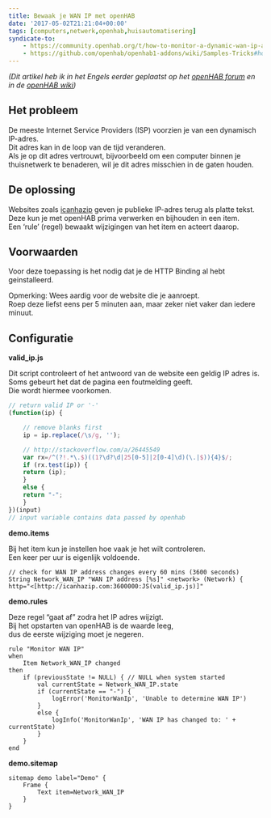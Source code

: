 ```yaml
---
title: Bewaak je WAN IP met openHAB
date: '2017-05-02T21:21:04+00:00'
tags: [computers,netwerk,openhab,huisautomatisering]
syndicate-to:
    - https://community.openhab.org/t/how-to-monitor-a-dynamic-wan-ip-address/11368
    - https://github.com/openhab/openhab1-addons/wiki/Samples-Tricks#how-to-monitor-a-dynamic-wan-ip-address
---
```

*(Dit artikel heb ik in het Engels eerder geplaatst op het [openHAB forum](https://community.openhab.org/t/how-to-monitor-a-dynamic-wan-ip-address/11368) en in de [openHAB wiki](https://github.com/openhab/openhab1-addons/wiki/Samples-Tricks#how-to-monitor-a-dynamic-wan-ip-address))*

## Het probleem

De meeste Internet Service Providers (ISP) voorzien je van een dynamisch IP-adres.  
 Dit adres kan in de loop van de tijd veranderen.  
 Als je op dit adres vertrouwt, bijvoorbeeld om een computer binnen je thuisnetwerk te benaderen, wil je dit adres misschien in de gaten houden.

## De oplossing

Websites zoals [icanhazip](http://icanhazip.com) geven je publieke IP-adres terug als platte tekst.  
 Deze kun je met openHAB prima verwerken en bijhouden in een item.  
 Een ‘rule’ (regel) bewaakt wijzigingen van het item en acteert daarop.

## Voorwaarden

Voor deze toepassing is het nodig dat je de HTTP Binding al hebt geinstalleerd.

Opmerking: Wees aardig voor de website die je aanroept.  
 Roep deze liefst eens per 5 minuten aan, maar zeker niet vaker dan iedere minuut.

## Configuratie

**valid_ip.js**

Dit script controleert of het antwoord van de website een geldig IP adres is.  
Soms gebeurt het dat de pagina een foutmelding geeft.  
Die wordt hiermee voorkomen.

```javascript
// return valid IP or '-'
(function(ip) {

    // remove blanks first
    ip = ip.replace(/\s/g, '');

    // http://stackoverflow.com/a/26445549
    var rx=/^(?!.*\.$)((1?\d?\d|25[0-5]|2[0-4]\d)(\.|$)){4}$/;
    if (rx.test(ip)) {
    return (ip);
    }
    else {
    return "-";
    }
})(input)
// input variable contains data passed by openhab
```

**demo.items**

Bij het item kun je instellen hoe vaak je het wilt controleren.  
 Een keer per uur is eigenlijk voldoende.

```
// check for WAN IP address changes every 60 mins (3600 seconds)
String Network_WAN_IP "WAN IP address [%s]" <network> (Network) { http="<[http://icanhazip.com:3600000:JS(valid_ip.js)]"
```

**demo.rules**

Deze regel “gaat af” zodra het IP adres wijzigt.  
 Bij het opstarten van openHAB is de waarde leeg,  
 dus de eerste wijziging moet je negeren.

```
rule "Monitor WAN IP"
when
    Item Network_WAN_IP changed
then
    if (previousState != NULL) { // NULL when system started
        val currentState = Network_WAN_IP.state
        if (currentState == "-") {
            logError('MonitorWanIp', 'Unable to determine WAN IP')
        }
        else {
            logInfo('MonitorWanIp', 'WAN IP has changed to: ' + currentState)
        }
    }
end
```

**demo.sitemap**

```
sitemap demo label="Demo" {
    Frame {
        Text item=Network_WAN_IP
    }
}
```